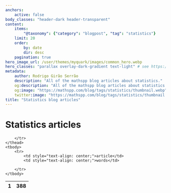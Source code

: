 ```yaml
---
anchors:
    active: false
body_classes: "header-dark header-transparent"
content:
    items:
        "@taxonomy": {"category": "blogpost", "tag": "statistics"}
    limit: 20
    order:
        by: date
        dir: desc
    pagination: true
hero_image_url: /user/themes/myquark/images/common_hero.webp
hero_classes: "parallax overlay-dark-gradient text-light" # see https://demo.getgrav.org/blog-skeleton/blog/hero-classes
metadata:
    author: Rodrigo Girão Serrão
    description: "All of the mathspp blog articles about statistics."
    og:description: "All of the mathspp blog articles about statistics."
    og:image: "https://mathspp.com/blog/tags/statistics/thumbnail.webp"
    twitter:image: "https://mathspp.com/blog/tags/statistics/thumbnail.webp"
title: "Statistics blog articles"
---
```


# Statistics articles


<table class="stats-table">
    <thead>
        <tr>
            <th style="text-align: center;">1</th>
            <th style="text-align: center;">388</th>
            
        </tr>
    </thead>
    <tbody>
        <tr>
            <td style="text-align: center;">article</td>
            <td style="text-align: center;">words</td>
            
        </tr>
    </tbody>
</table>